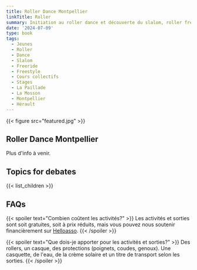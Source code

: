 ```yaml
---
title: Roller Dance Montpellier
linkTitle: Roller
summary: Initiation au roller dance et découverte du slalom, roller freeride, roller freestyle à Montpellier.
date: '2024-07-09'
type: book
tags:
  - Jeunes
  - Roller
  - Dance
  - Slalom
  - Freeride
  - Freestyle
  - Cours collectifs
  - Stages
  - La Paillade
  - La Mosson
  - Montpellier
  - Hérault
---
```


{{< figure src="featured.jpg" >}}

## Roller Dance Montpellier
Plus d'info à venir.

## Topics for debates

{{< list_children >}}

## FAQs

{{< spoiler text="Combien coûtent les activités?" >}}
Les activités et sorties sont soit gratuites, soit à prix réduits, mais vous pouvez nous soutenir financièrement sur [Helloasso](https://www.helloasso.com/associations/maths-et-maryam/formulaires/1).
{{< /spoiler >}}

{{< spoiler text="Que dois-je apporter pour les activités et sorties?" >}}
Des rollers, un casque, des protections (poignets, coudes, genoux).
Une casquette, de l'eau, de la crème solaire et un titre de transport selon les sorties.
{{< /spoiler >}}

<!--
{{< cta cta_text="Begin the course" cta_link="https://www.mtpcours.fr/c/english/college/" >}}
-->